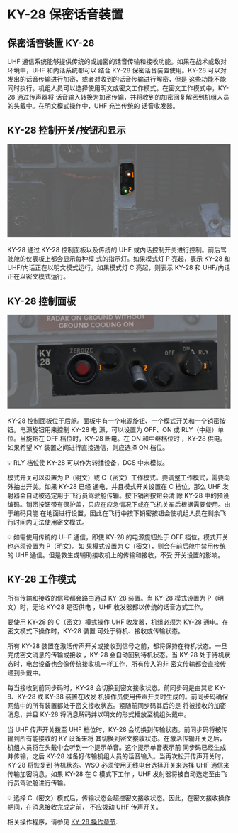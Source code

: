 # KY-28 保密话音装置

## 保密话音装置 KY-28

UHF 通信系统能够提供传统的或加密的话音传输和接收功能。如果在战术或敌对环境中，UHF 和内话系统都可以
结合 KY-28 保密话音装置使用。KY-28 可以对发出的话音传输进行加密，或者对收到的话音传输进行解密，但是
这些功能不能同时执行。机组人员可以选择使用明文或密文工作模式。在密文工作模式中，KY-28 通过传声器将
话音输入转换为加密传输，并将收到的加密回复解密到机组人员的头戴中。在明文模式操作中，UHF 充当传统的
话音收发器。

## KY-28 控制开关/按钮和显示

![KY28Mode](../../img/pilot_ky_28.jpg)

KY-28 通过 KY-28 控制面板以及传统的 UHF 或内话控制开关进行控制。前后驾驶舱的仪表板上都会显示每种模
式的指示灯。如果模式灯 P 亮起，表示 KY-28 和 UHF/内话正在以明文模式运行。如果模式灯 C 亮起，则表示
KY-28 和 UHF/内话正在以密文模式运行。

## KY-28 控制面板

![wso_ky_28](../../img/wso_ky_28_control_panel.jpg)

KY-28 控制面板位于后舱。面板中有一个电源旋钮、一个模式开关和一个销密按钮。电源旋钮用来控制 KY-28 电
源，可以设置为 OFF、ON 或 RLY（中继）单位。当旋钮在 OFF 档位时，KY-28 断电。在 ON 和中继档位时
，KY-28 供电。如果希望 KY 装置之间进行直接通信，则应选择 ON 档位。

💡 RLY 档位使 KY-28 可以作为转播设备，DCS 中未模拟。

模式开关可以设置为 P（明文）或 C（密文）工作模式。要调整工作模式，需要向外抽出开关。如果 KY-28 已经
通电，并且模式开关设置在 C 档位，那么 UHF 发射器会自动被选定用于飞行员驾驶舱传输。按下销密按钮会清
除 KY-28 中的预设编码。销密按钮带有保护盖，只应在应急情况下或在飞机关车后根据需要使用。由于编码只能
在地面进行设置，因此在飞行中按下销密按钮会使机组人员在剩余飞行时间内无法使用密文模式。

💡 如需使用传统的 UHF 通信，即使 KY-28 的电源旋钮处于 OFF 档位，模式开关也必须设置为 P（明文）。如
果模式设置为 C（密文），则会在前后舱中禁用传统的 UHF 通信。但是救生或辅助接收机上的传输和接收，不受
开关设置的影响。

## KY-28 工作模式

所有传输和接收的信号都会路由通过 KY-28 装置。当 KY-28 模式设置为 P（明文）时，无论 KY-28 是否供电
，UHF 收发器都以传统的话音方式工作。

要使用 KY-28 的 C（密文）模式操作 UHF 收发器，机组必须为 KY-28 通电。在密文模式下操作时，KY-28 装置
可处于待机、接收或传输状态。

所有 KY-28 装置在激活传声开关或接收到信号之前，都将保持在待机状态。一旦完成密文消息的传输或接收
，KY-28 会自动回到待机状态。当 KY-28 处于待机状态时，电台设备也会像传统接收机一样工作，所有传入的非
密文传输都会直接传递到头戴中。

每当接收到前同步码时，KY-28 会切换到密文接收状态。前同步码是由其它 KY-8、KY-28 或 KY-38 装置在收发
机操作员使用传声开关时生成的。前同步码确保网络中的所有装置都处于密文接收状态。紧随前同步码其后的是
将被接收的加密消息，并且 KY-28 将消息解码并以明文的形式播放至机组头戴中。

当 UHF 传声开关拨至 UHF 档位时，KY-28 会切换到传输状态。前同步码将被传输到所有能接收的 KY 设备来将
其切换到密文接收状态。在激活传输开关之后，机组人员将在头戴中会听到一个提示单音。这个提示单音表示前
同步码已经生成并传输，之后 KY-28 准备好传输机组人员的话音输入。当再次松开传声开关时，KY-28 将恢复到
待机状态。WSO 必须使用无线电台选择开关来选择 UHF 通信来传输加密消息。如果 KY-28 在 C 模式下工作
，UHF 发射器将被自动选定至由飞行员驾驶舱进行传输。

💡 选择 C（密文）模式后，传输状态会超控密文接收状态。因此，在密文接收操作期间，在消息接收完成之前，
不应拨动 UHF 传声开关。

相关操作程序，请参见 [KY-28 操作章节](../../procedures/ky_28_operations.md).

